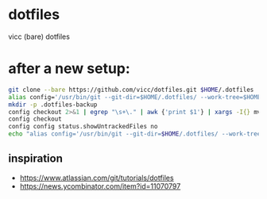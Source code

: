 # dotfiles
vicc (bare) dotfiles

# after a new setup:

```bash
git clone --bare https://github.com/vicc/dotfiles.git $HOME/.dotfiles
alias config='/usr/bin/git --git-dir=$HOME/.dotfiles/ --work-tree=$HOME'
mkdir -p .dotfiles-backup
config checkout 2>&1 | egrep "\s+\." | awk {'print $1'} | xargs -I{} mv {} .dotfiles-backup/{}
config checkout
config config status.showUntrackedFiles no
echo "alias config='/usr/bin/git --git-dir=$HOME/.dotfiles/ --work-tree=$HOME'" >> $HOME/.aliases
```

## inspiration
- https://www.atlassian.com/git/tutorials/dotfiles
- https://news.ycombinator.com/item?id=11070797
